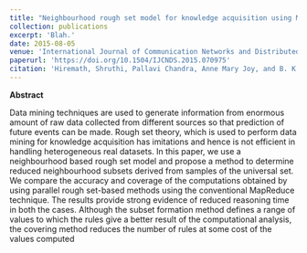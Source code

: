 ```yaml
---
title: "Neighbourhood rough set model for knowledge acquisition using MapReduce"
collection: publications
excerpt: 'Blah.'
date: 2015-08-05
venue: 'International Journal of Communication Networks and Distributed Systems'
paperurl: 'https://doi.org/10.1504/IJCNDS.2015.070975'
citation: 'Hiremath, Shruthi, Pallavi Chandra, Anne Mary Joy, and B. K. Tripathy. "Neighbourhood rough set model for knowledge acquisition using MapReduce." International Journal of Communication Networks and Distributed Systems 15, no. 2-3 (2015): 212-234.'
---
```


**Abstract** 

Data mining techniques are used to generate information from enormous amount of raw data collected from different sources so that prediction of future events can be made. Rough set theory, which is used to perform data mining for knowledge acquisition has imitations and hence is not efficient in handling heterogeneous real datasets. In this paper, we use a neighbourhood based rough set model and propose a method to determine reduced neighbourhood subsets derived from samples of the universal set. We compare the accuracy and coverage of the computations obtained by using parallel rough set-based methods using the conventional MapReduce technique. The results provide strong evidence of reduced reasoning time in both the cases. Although the subset formation method defines a range of values to which the rules give a better result of the computational analysis, the covering method reduces the number of rules at some cost of the values computed

